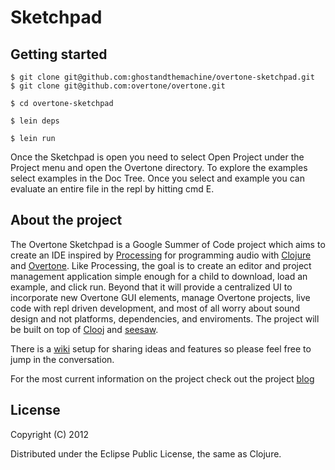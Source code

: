 # Sketchpad
## Getting started
    $ git clone git@github.com:ghostandthemachine/overtone-sketchpad.git
    $ git clone git@github.com:overtone/overtone.git
 
    $ cd overtone-sketchpad
 
    $ lein deps
 
    $ lein run

Once the Sketchpad is open you need to select Open Project under the Project
menu and open the Overtone directory.
To explore the examples select examples in the Doc Tree. Once you select and
example you can evaluate an entire file in the repl by hitting cmd E. 

## About the project

The Overtone Sketchpad is a Google Summer of Code project which aims to create an IDE inspired by [Processing](processing.org) for programming audio with [Clojure](clojure.org) and [Overtone](http://overtone.github.com/). Like Processing, the goal is to create an editor and project management application simple enough for a child to download, load an example, and click run. Beyond that it will provide a centralized UI to incorporate new Overtone GUI elements, manage Overtone projects, live code with repl driven development, and most of all worry about sound design and not platforms, dependencies, and enviroments. The project will be built on top of [Clooj](https://github.com/arthuredelstein/clooj) and [seesaw](https://github.com/daveray/seesaw). 

There is a [wiki](https://github.com/ghostandthemachine/overtone-sketchpad/wiki/Overtone-Sketchpad-Features-and-Design-Wiki) setup for sharing ideas and features so please feel free to jump in the conversation. 

For the most current information on the project check out the project
[blog](http://ghostandthemachine.github.com/overtone-sketchpad/)

## License

Copyright (C) 2012 

Distributed under the Eclipse Public License, the same as Clojure.
